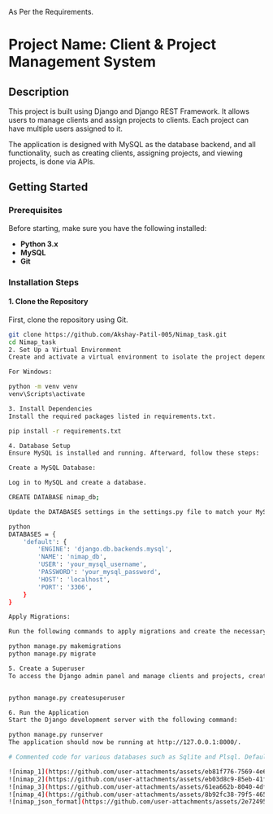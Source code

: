 As Per the Requirements.

# Project Name: Client & Project Management System

## Description
This project is built using Django and Django REST Framework. It allows users to manage clients and assign projects to clients. Each project can have multiple users assigned to it. 

The application is designed with MySQL as the database backend, and all functionality, such as creating clients, assigning projects, and viewing projects, is done via APIs.

## Getting Started

### Prerequisites

Before starting, make sure you have the following installed:

- **Python 3.x**
- **MySQL**
- **Git**

### Installation Steps

#### 1. Clone the Repository

First, clone the repository using Git.

```bash
git clone https://github.com/Akshay-Patil-005/Nimap_task.git
cd Nimap_task
2. Set Up a Virtual Environment
Create and activate a virtual environment to isolate the project dependencies.

For Windows:

python -m venv venv
venv\Scripts\activate

3. Install Dependencies
Install the required packages listed in requirements.txt.

pip install -r requirements.txt

4. Database Setup
Ensure MySQL is installed and running. Afterward, follow these steps:

Create a MySQL Database:

Log in to MySQL and create a database.

CREATE DATABASE nimap_db;

Update the DATABASES settings in the settings.py file to match your MySQL credentials:

python
DATABASES = {
    'default': {
        'ENGINE': 'django.db.backends.mysql',
        'NAME': 'nimap_db',
        'USER': 'your_mysql_username',
        'PASSWORD': 'your_mysql_password',
        'HOST': 'localhost',
        'PORT': '3306',
    }
}

Apply Migrations:

Run the following commands to apply migrations and create the necessary database tables:

python manage.py makemigrations
python manage.py migrate

5. Create a Superuser
To access the Django admin panel and manage clients and projects, create a superuser account:


python manage.py createsuperuser

6. Run the Application
Start the Django development server with the following command:

python manage.py runserver
The application should now be running at http://127.0.0.1:8000/.

# Commented code for various databases such as Sqlite and Plsql. Default database used Mysql

![nimap_1](https://github.com/user-attachments/assets/eb81f776-7569-4e64-8639-0bba7ee26936)
![nimap_2](https://github.com/user-attachments/assets/eb03d8c9-85eb-41fa-b6ef-3fe2c0aaceb7)
![nimap_3](https://github.com/user-attachments/assets/61ea662b-8040-4df3-9921-360c19cdfefc)
![nimap_4](https://github.com/user-attachments/assets/8b92fc38-79f5-465d-af18-4b2163c2de48)
![nimap_json_format](https://github.com/user-attachments/assets/2e72495a-c077-4625-a686-7687fa266be2)
